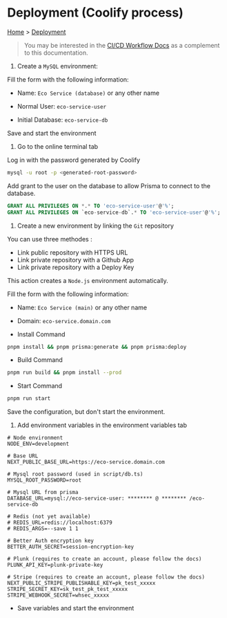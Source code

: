 # Deployment (Coolify process)

[Home](../README.md) > [Deployment](./deployment.md)

> You may be interested in the [CI/CD Workflow Docs](./ci-cd-workflows.md) as a complement to this documentation.

1. Create a `MySQL` environment:

Fill the form with the following information:

- Name: `Eco Service (database)` or any other name

- Normal User: `eco-service-user`

- Initial Database: `eco-service-db`

Save and start the environment

1. Go to the online terminal tab

Log in with the password generated by Coolify

```bash
mysql -u root -p <generated-root-password>
```

Add grant to the user on the database to allow Prisma to connect to the database.

```sql
GRANT ALL PRIVILEGES ON *.* TO 'eco-service-user'@'%';
GRANT ALL PRIVILEGES ON `eco-service-db`.* TO 'eco-service-user'@'%';
```

1. Create a new environment by linking the `Git` repository

You can use three methodes :

- Link public repository with HTTPS URL
- Link private repository with a Github App
- Link private repository with a Deploy Key

This action creates a `Node.js` environment automatically.

Fill the form with the following information:

- Name: `Eco Service (main)` or any other name

- Domain: `eco-service.domain.com`

- Install Command

```bash
pnpm install && pnpm prisma:generate && pnpm prisma:deploy
```

- Build Command

```bash
pnpm run build && pnpm install --prod
```

- Start Command

```bash
pnpm run start
```

Save the configuration, but don't start the environment.

1. Add environment variables in the environment variables tab

```env
# Node environment
NODE_ENV=development

# Base URL
NEXT_PUBLIC_BASE_URL=https://eco-service.domain.com

# Mysql root password (used in script/db.ts)
MYSQL_ROOT_PASSWORD=root

# Mysql URL from prisma
DATABASE_URL=mysql://eco-service-user: ******** @ ******** /eco-service-db

# Redis (not yet available)
# REDIS_URL=redis://localhost:6379
# REDIS_ARGS=--save 1 1

# Better Auth encryption key
BETTER_AUTH_SECRET=session-encryption-key

# Plunk (requires to create an account, please follow the docs)
PLUNK_API_KEY=plunk-private-key

# Stripe (requires to create an account, please follow the docs)
NEXT_PUBLIC_STRIPE_PUBLISHABLE_KEY=pk_test_xxxxx
STRIPE_SECRET_KEY=sk_test_pk_test_xxxxx
STRIPE_WEBHOOK_SECRET=whsec_xxxxx
```

- Save variables and start the environment
